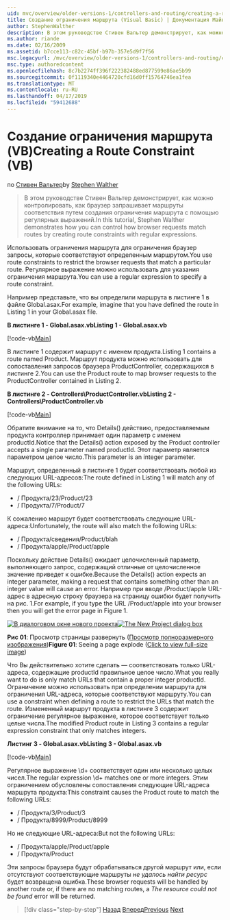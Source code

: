 ```yaml
---
uid: mvc/overview/older-versions-1/controllers-and-routing/creating-a-route-constraint-vb
title: Создание ограничения маршрута (Visual Basic) | Документация Майкрософт
author: StephenWalther
description: В этом руководстве Стивен Вальтер демонстрирует, как можно контролировать, как браузер запрашивает маршруты соответствия путем создания ограничения маршрута с помощью регулярных выражений.
ms.author: riande
ms.date: 02/16/2009
ms.assetid: b7cce113-c82c-45bf-b97b-357e5d9f7f56
msc.legacyurl: /mvc/overview/older-versions-1/controllers-and-routing/creating-a-route-constraint-vb
msc.type: authoredcontent
ms.openlocfilehash: 8c7b2274ff396f222382488ed877599e86ae5b99
ms.sourcegitcommit: 0f1119340e4464720cfd16d0ff15764746ea1fea
ms.translationtype: MT
ms.contentlocale: ru-RU
ms.lasthandoff: 04/17/2019
ms.locfileid: "59412688"
---
```

# <a name="creating-a-route-constraint-vb"></a><span data-ttu-id="4ef8f-103">Создание ограничения маршрута (VB)</span><span class="sxs-lookup"><span data-stu-id="4ef8f-103">Creating a Route Constraint (VB)</span></span>

<span data-ttu-id="4ef8f-104">по [Стивен Вальтер](https://github.com/StephenWalther)</span><span class="sxs-lookup"><span data-stu-id="4ef8f-104">by [Stephen Walther](https://github.com/StephenWalther)</span></span>

> <span data-ttu-id="4ef8f-105">В этом руководстве Стивен Вальтер демонстрирует, как можно контролировать, как браузер запрашивает маршруты соответствия путем создания ограничения маршрута с помощью регулярных выражений.</span><span class="sxs-lookup"><span data-stu-id="4ef8f-105">In this tutorial, Stephen Walther demonstrates how you can control how browser requests match routes by creating route constraints with regular expressions.</span></span>


<span data-ttu-id="4ef8f-106">Использовать ограничения маршрута для ограничения браузер запросы, которые соответствуют определенным маршрутом.</span><span class="sxs-lookup"><span data-stu-id="4ef8f-106">You use route constraints to restrict the browser requests that match a particular route.</span></span> <span data-ttu-id="4ef8f-107">Регулярное выражение можно использовать для указания ограничения маршрута.</span><span class="sxs-lookup"><span data-stu-id="4ef8f-107">You can use a regular expression to specify a route constraint.</span></span>

<span data-ttu-id="4ef8f-108">Например представьте, что вы определили маршрута в листинге 1 в файле Global.asax.</span><span class="sxs-lookup"><span data-stu-id="4ef8f-108">For example, imagine that you have defined the route in Listing 1 in your Global.asax file.</span></span>

<span data-ttu-id="4ef8f-109">**В листинге 1 - Global.asax.vb**</span><span class="sxs-lookup"><span data-stu-id="4ef8f-109">**Listing 1 - Global.asax.vb**</span></span>

[!code-vb[Main](creating-a-route-constraint-vb/samples/sample1.vb)]

<span data-ttu-id="4ef8f-110">В листинге 1 содержит маршрут с именем продукта.</span><span class="sxs-lookup"><span data-stu-id="4ef8f-110">Listing 1 contains a route named Product.</span></span> <span data-ttu-id="4ef8f-111">Маршрут продукта можно использовать для сопоставления запросов браузера ProductController, содержащихся в листинге 2.</span><span class="sxs-lookup"><span data-stu-id="4ef8f-111">You can use the Product route to map browser requests to the ProductController contained in Listing 2.</span></span>

<span data-ttu-id="4ef8f-112">**В листинге 2 - Controllers\ProductController.vb**</span><span class="sxs-lookup"><span data-stu-id="4ef8f-112">**Listing 2 - Controllers\ProductController.vb**</span></span>

[!code-vb[Main](creating-a-route-constraint-vb/samples/sample2.vb)]

<span data-ttu-id="4ef8f-113">Обратите внимание на то, что Details() действию, предоставляемым продукта контроллер принимает один параметр с именем productId.</span><span class="sxs-lookup"><span data-stu-id="4ef8f-113">Notice that the Details() action exposed by the Product controller accepts a single parameter named productId.</span></span> <span data-ttu-id="4ef8f-114">Этот параметр является параметром целое число.</span><span class="sxs-lookup"><span data-stu-id="4ef8f-114">This parameter is an integer parameter.</span></span>

<span data-ttu-id="4ef8f-115">Маршрут, определенный в листинге 1 будет соответствовать любой из следующих URL-адресов:</span><span class="sxs-lookup"><span data-stu-id="4ef8f-115">The route defined in Listing 1 will match any of the following URLs:</span></span>

- <span data-ttu-id="4ef8f-116">/ Продукта/23</span><span class="sxs-lookup"><span data-stu-id="4ef8f-116">/Product/23</span></span>
- <span data-ttu-id="4ef8f-117">/ Продукта/7</span><span class="sxs-lookup"><span data-stu-id="4ef8f-117">/Product/7</span></span>

<span data-ttu-id="4ef8f-118">К сожалению маршрут будет соответствовать следующие URL-адреса:</span><span class="sxs-lookup"><span data-stu-id="4ef8f-118">Unfortunately, the route will also match the following URLs:</span></span>

- <span data-ttu-id="4ef8f-119">/ Продукта/сведения</span><span class="sxs-lookup"><span data-stu-id="4ef8f-119">/Product/blah</span></span>
- <span data-ttu-id="4ef8f-120">/ Продукта/apple</span><span class="sxs-lookup"><span data-stu-id="4ef8f-120">/Product/apple</span></span>

<span data-ttu-id="4ef8f-121">Поскольку действие Details() ожидает целочисленный параметр, выполняющего запрос, содержащий отличные от целочисленное значение приведет к ошибке.</span><span class="sxs-lookup"><span data-stu-id="4ef8f-121">Because the Details() action expects an integer parameter, making a request that contains something other than an integer value will cause an error.</span></span> <span data-ttu-id="4ef8f-122">Например при вводе /Product/apple URL-адрес в адресную строку браузера на страницу ошибки будет получить на рис. 1.</span><span class="sxs-lookup"><span data-stu-id="4ef8f-122">For example, if you type the URL /Product/apple into your browser then you will get the error page in Figure 1.</span></span>


<span data-ttu-id="4ef8f-123">[![В диалоговом окне нового проекта](creating-a-route-constraint-vb/_static/image1.jpg)](creating-a-route-constraint-vb/_static/image1.png)</span><span class="sxs-lookup"><span data-stu-id="4ef8f-123">[![The New Project dialog box](creating-a-route-constraint-vb/_static/image1.jpg)](creating-a-route-constraint-vb/_static/image1.png)</span></span>

<span data-ttu-id="4ef8f-124">**Рис 01**: Просмотр страницы развернуть ([Просмотр полноразмерного изображения](creating-a-route-constraint-vb/_static/image2.png))</span><span class="sxs-lookup"><span data-stu-id="4ef8f-124">**Figure 01**: Seeing a page explode ([Click to view full-size image](creating-a-route-constraint-vb/_static/image2.png))</span></span>


<span data-ttu-id="4ef8f-125">Что Вы действительно хотите сделать — соответствовать только URL-адреса, содержащие productId правильное целое число.</span><span class="sxs-lookup"><span data-stu-id="4ef8f-125">What you really want to do is only match URLs that contain a proper integer productId.</span></span> <span data-ttu-id="4ef8f-126">Ограничение можно использовать при определении маршрута для ограничения URL-адреса, которые соответствуют маршруту.</span><span class="sxs-lookup"><span data-stu-id="4ef8f-126">You can use a constraint when defining a route to restrict the URLs that match the route.</span></span> <span data-ttu-id="4ef8f-127">Измененный маршрут продукта в листинге 3 содержит ограничение регулярное выражение, которое соответствует только целые числа.</span><span class="sxs-lookup"><span data-stu-id="4ef8f-127">The modified Product route in Listing 3 contains a regular expression constraint that only matches integers.</span></span>

<span data-ttu-id="4ef8f-128">**Листинг 3 - Global.asax.vb**</span><span class="sxs-lookup"><span data-stu-id="4ef8f-128">**Listing 3 - Global.asax.vb**</span></span>

[!code-vb[Main](creating-a-route-constraint-vb/samples/sample3.vb)]

<span data-ttu-id="4ef8f-129">Регулярное выражение \d+ соответствует один или несколько целых чисел.</span><span class="sxs-lookup"><span data-stu-id="4ef8f-129">The regular expression \d+ matches one or more integers.</span></span> <span data-ttu-id="4ef8f-130">Этим ограничением обусловлены сопоставления следующие URL-адреса маршрута продукта:</span><span class="sxs-lookup"><span data-stu-id="4ef8f-130">This constraint causes the Product route to match the following URLs:</span></span>

- <span data-ttu-id="4ef8f-131">/ Продукта/3</span><span class="sxs-lookup"><span data-stu-id="4ef8f-131">/Product/3</span></span>
- <span data-ttu-id="4ef8f-132">/ Продукта/8999</span><span class="sxs-lookup"><span data-stu-id="4ef8f-132">/Product/8999</span></span>

<span data-ttu-id="4ef8f-133">Но не следующие URL-адреса:</span><span class="sxs-lookup"><span data-stu-id="4ef8f-133">But not the following URLs:</span></span>

- <span data-ttu-id="4ef8f-134">/ Продукта/apple</span><span class="sxs-lookup"><span data-stu-id="4ef8f-134">/Product/apple</span></span>
- <span data-ttu-id="4ef8f-135">/ Продукта</span><span class="sxs-lookup"><span data-stu-id="4ef8f-135">/Product</span></span>

<span data-ttu-id="4ef8f-136">Эти запросы браузера будут обрабатываться другой маршрут или, если отсутствуют соответствующие маршруты *не удалось найти ресурс* будет возвращена ошибка.</span><span class="sxs-lookup"><span data-stu-id="4ef8f-136">These browser requests will be handled by another route or, if there are no matching routes, a *The resource could not be found* error will be returned.</span></span>

> [!div class="step-by-step"]
> <span data-ttu-id="4ef8f-137">[Назад](creating-custom-routes-vb.md)
> [Вперед](creating-a-custom-route-constraint-vb.md)</span><span class="sxs-lookup"><span data-stu-id="4ef8f-137">[Previous](creating-custom-routes-vb.md)
[Next](creating-a-custom-route-constraint-vb.md)</span></span>

